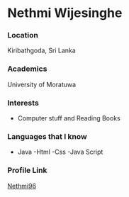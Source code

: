 # Nethmi Wijesinghe

### Location

Kiribathgoda, Sri Lanka

### Academics

University of Moratuwa

### Interests

- Computer stuff and Reading Books

### Languages that I know

- Java
-Html
-Css
-Java Script

### Profile Link

[Nethmi96](https://github.com/Nethmi96)
